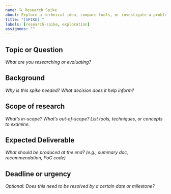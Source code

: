 ```yaml
---
name: 🔍 Research Spike
about: Explore a technical idea, compare tools, or investigate a problem
title: "[SPIKE] "
labels: [research-spike, exploration]
assignees: ""
---
```


## Topic or Question

_What are you researching or evaluating?_

## Background

_Why is this spike needed? What decision does it help inform?_

## Scope of research

_What’s in-scope? What’s out-of-scope? List tools, techniques, or concepts to examine._

## Expected Deliverable

_What should be produced at the end? (e.g., summary doc, recommendation, PoC code)_

## Deadline or urgency

_Optional: Does this need to be resolved by a certain date or milestone?_
